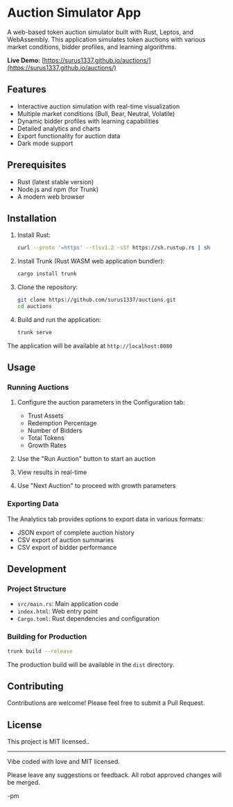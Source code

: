 # Auction Simulator App

A web-based token auction simulator built with Rust, Leptos, and WebAssembly. This application simulates token auctions with various market conditions, bidder profiles, and learning algorithms.

**Live Demo:** [https://surus1337.github.io/auctions/](https://surus1337.github.io/auctions/)

## Features

- Interactive auction simulation with real-time visualization
- Multiple market conditions (Bull, Bear, Neutral, Volatile)
- Dynamic bidder profiles with learning capabilities
- Detailed analytics and charts
- Export functionality for auction data
- Dark mode support

## Prerequisites

- Rust (latest stable version)
- Node.js and npm (for Trunk)
- A modern web browser

## Installation

1. Install Rust:
   ```bash
   curl --proto '=https' --tlsv1.2 -sSf https://sh.rustup.rs | sh
   ```

2. Install Trunk (Rust WASM web application bundler):
   ```bash
   cargo install trunk
   ```

3. Clone the repository:
   ```bash
   git clone https://github.com/surus1337/auctions.git
   cd auctions
   ```

4. Build and run the application:
   ```bash
   trunk serve
   ```

The application will be available at `http://localhost:8080`

## Usage

### Running Auctions

1. Configure the auction parameters in the Configuration tab:
   - Trust Assets
   - Redemption Percentage
   - Number of Bidders
   - Total Tokens
   - Growth Rates

2. Use the "Run Auction" button to start an auction
3. View results in real-time
4. Use "Next Auction" to proceed with growth parameters

### Exporting Data

The Analytics tab provides options to export data in various formats:
- JSON export of complete auction history
- CSV export of auction summaries
- CSV export of bidder performance

## Development

### Project Structure

- `src/main.rs`: Main application code
- `index.html`: Web entry point
- `Cargo.toml`: Rust dependencies and configuration

### Building for Production

```bash
trunk build --release
```

The production build will be available in the `dist` directory.

## Contributing

Contributions are welcome! Please feel free to submit a Pull Request.

## License

This project is MIT licensed..

---

Vibe coded with love and MIT licensed.

Please leave any suggestions or feedback. All robot approved changes will be merged.

-pm
